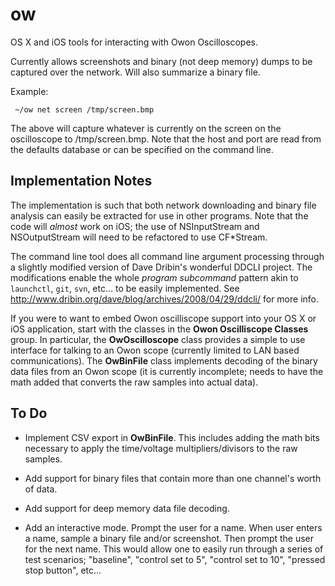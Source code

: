 ow
==

OS X and iOS tools for interacting with Owon Oscilloscopes.

Currently allows screenshots and binary (not deep memory) dumps to be captured over the network.   Will also summarize a binary file.

Example:

     ~/ow net screen /tmp/screen.bmp
     
The above will capture whatever is currently on the screen on the oscilloscope to /tmp/screen.bmp.  Note that the host and port are read from the defaults database or can be specified on the command line.

Implementation Notes
--------------------

The implementation is such that both network downloading and binary file analysis can easily be extracted for use in other programs. Note that the code will *almost* work on iOS;  the use of NSInputStream and NSOutputStream will need to be refactored to use CF*Stream.

The command line tool does all command line argument processing through a slightly modified version of Dave Dribin's wonderful DDCLI project.  The modifications enable the whole *program <opts> subcommand <opts> <args>* pattern akin to `launchctl`, `git`, `svn`, etc… to be easily implemented. See http://www.dribin.org/dave/blog/archives/2008/04/29/ddcli/ for more info.

If you were to want to embed Owon oscilliscope support into your OS X or iOS application, start with the classes in the **Owon Oscilliscope Classes** group.  In particular, the **OwOscilloscope** class provides a simple to use interface for talking to an Owon scope (currently limited to LAN based communications).   The **OwBinFile** class implements decoding of the binary data files from an Owon scope (it is currently incomplete;  needs to have the math added that converts the raw samples into actual data).


To Do
-----

- Implement CSV export in **OwBinFile**.   This includes adding the math bits necessary to apply the time/voltage multipliers/divisors to the raw samples.

- Add support for binary files that contain more than one channel's worth of data.

- Add support for deep memory data file decoding.

- Add an interactive mode.   Prompt the user for a name.  When user enters a name, sample a binary file and/or screenshot.   Then prompt the user for the next name.  This would allow one to easily run through a series of test scenarios;  "baseline", "control set to 5", "control set to 10", "pressed stop button", etc...

